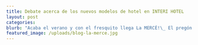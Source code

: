 ```yaml
---
title: Debate acerca de los nuevos modelos de hotel en INTERI HOTEL
layout: post
categories:
blurb: "Acaba el verano y con el fresquito llega La MERCÈ!\_ El pregón marca el inicio de las fiestas con una más que variada oferta de actos culturales, musicales, teatro y danza. Una buena oportunidad para ver\_ los tradicionales\_ “correfoc” y “castellers” , espectáculos en playas y en muchos de los parques de la ciudad. Hay de todo y para todos, edades y estilos diversos."
featured_image: /uploads/blog-la-merce.jpg
---
```


